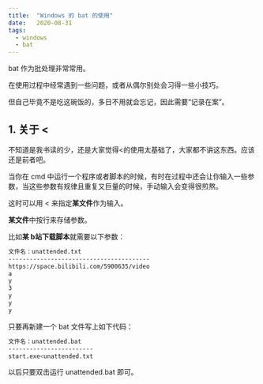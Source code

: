 ```yaml
---
title:  "Windows 的 bat 的使用"
date:   2020-08-31
tags:
  - windows
  - bat
---
```


bat 作为批处理非常常用。

在使用过程中经常遇到一些问题，或者从偶尔别处会习得一些小技巧。

但自己毕竟不是吃这碗饭的，多日不用就会忘记，因此需要“记录在案”。

## 1. 关于 <

不知道是我书读的少，还是大家觉得<的使用太基础了，大家都不讲这东西。应该还是前者吧。

当你在 cmd 中运行一个程序或者脚本的时候，有时在过程中还会让你输入一些参数，当这些参数有规律且重复又巨量的时候，手动输入会变得很煎熬。

这时可以用 < 来指定**某文件**作为输入。

**某文件**中按行来存储参数。

比如**某 b站下载脚本**就需要以下参数：

```bash
文件名：unattended.txt
----------------------------------------
https://space.bilibili.com/5900635/video
a
y
3
y
y
y
```

只要再新建一个 bat 文件写上如下代码：

```bash
文件名：unattended.bat
------------------------
start.exe<unattended.txt
```

以后只要双击运行 unattended.bat 即可。